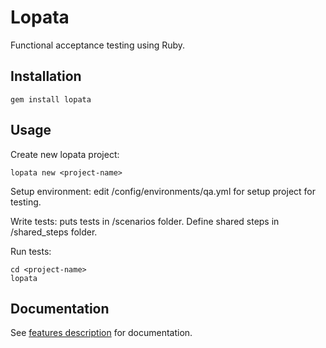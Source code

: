 # Lopata

Functional acceptance testing using Ruby.

## Installation

    gem install lopata

## Usage

Create new lopata project:

    lopata new <project-name>

Setup environment: edit <project-name>/config/environments/qa.yml for setup project for testing.

Write tests: puts tests in <project-name>/scenarios folder. Define shared steps in <project-name>/shared_steps folder.

Run tests:

    cd <project-name>
    lopata

## Documentation

See [features description](https://github.com/avolochnev/lopata/tree/master/features) for documentation.
